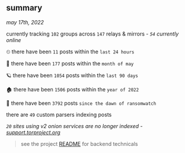 
## summary
_may 17th, 2022_

currently tracking `102` groups across `147` relays & mirrors - _`54` currently online_

⏲ there have been `11` posts within the `last 24 hours`

🦈 there have been `177` posts within the `month of may`

🪐 there have been `1054` posts within the `last 90 days`

🏚 there have been `1506` posts within the `year of 2022`

🦕 there have been `3792` posts `since the dawn of ransomwatch`

there are `49` custom parsers indexing posts

_`20` sites using v2 onion services are no longer indexed - [support.torproject.org](https://support.torproject.org/onionservices/v2-deprecation/)_

> see the project [README](https://github.com/joshhighet/ransomwatch#ransomwatch--) for backend technicals
